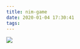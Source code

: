 ```yaml
---
title: nim-game
date: 2020-01-04 17:30:41
tags:
---
```



[<img src="https://s1.qwant.com/thumbr/700x0/0/a/a187c3890e439bd4de1e74860ad930dadd34dcbe385e471ad1dcce6c82ce79/github_logo.png?u=http%3A%2F%2Fi1.wp.com%2Fwww.analyticsvidhya.com%2Fwp-content%2Fuploads%2F2015%2F07%2Fgithub_logo.png%3Fresize%3D1024%252C219&q=0&b=1&p=0&a=1">](https://github.com/Wild-Track/Nim-game)
